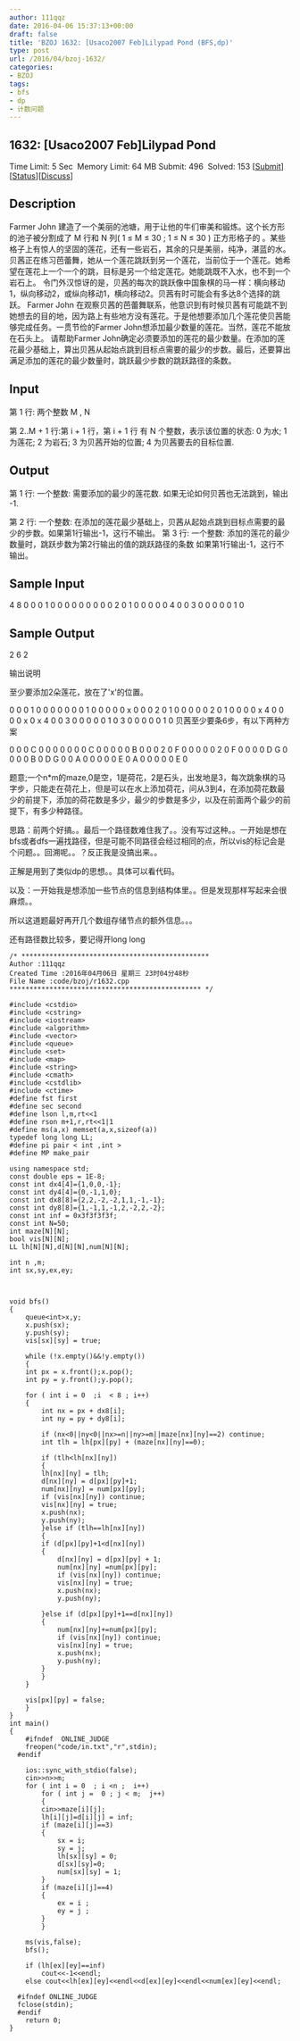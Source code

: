 ```yaml
---
author: 111qqz
date: 2016-04-06 15:37:13+00:00
draft: false
title: 'BZOJ 1632: [Usaco2007 Feb]Lilypad Pond (BFS,dp)'
type: post
url: /2016/04/bzoj-1632/
categories:
- BZOJ
tags:
- bfs
- dp
- 计数问题
---
```





## 1632: [Usaco2007 Feb]Lilypad Pond


Time Limit: 5 Sec  Memory Limit: 64 MB
Submit: 496  Solved: 153
[[Submit](http://www.lydsy.com/JudgeOnline/submitpage.php?id=1632)][[Status](http://www.lydsy.com/JudgeOnline/problemstatus.php?id=1632)][[Discuss](http://www.lydsy.com/JudgeOnline/bbs.php?id=1632)]


## Description






Farmer John 建造了一个美丽的池塘，用于让他的牛们审美和锻炼。这个长方形的池子被分割成了 M 行和 N 列( 1 ≤ M ≤ 30 ; 1 ≤ N ≤ 30 ) 正方形格子的 。某些格子上有惊人的坚固的莲花，还有一些岩石，其余的只是美丽，纯净，湛蓝的水。 贝茜正在练习芭蕾舞，她从一个莲花跳跃到另一个莲花，当前位于一个莲花。她希望在莲花上一个一个的跳，目标是另一个给定莲花。她能跳既不入水，也不到一个岩石上。 令门外汉惊讶的是，贝茜的每次的跳跃像中国象棋的马一样：横向移动1，纵向移动2，或纵向移动1，横向移动2。贝茜有时可能会有多达8个选择的跳跃。 Farmer John 在观察贝茜的芭蕾舞联系，他意识到有时候贝茜有可能跳不到她想去的目的地，因为路上有些地方没有莲花。于是他想要添加几个莲花使贝茜能够完成任务。一贯节俭的Farmer John想添加最少数量的莲花。当然，莲花不能放在石头上。 请帮助Farmer John确定必须要添加的莲花的最少数量。在添加的莲花最少基础上，算出贝茜从起始点跳到目标点需要的最少的步数。最后，还要算出满足添加的莲花的最少数量时，跳跃最少步数的跳跃路径的条数。






## Input






第 1 行: 两个整数 M , N

第 2..M + 1 行:第 i + 1 行，第 i + 1 行 有 N 个整数，表示该位置的状态: 0 为水; 1 为莲花; 2 为岩石; 3 为贝茜开始的位置; 4 为贝茜要去的目标位置.






## Output






第 1 行: 一个整数: 需要添加的最少的莲花数. 如果无论如何贝茜也无法跳到，输出 -1.

第 2 行: 一个整数: 在添加的莲花最少基础上，贝茜从起始点跳到目标点需要的最少的步数。如果第1行输出-1，这行不输出。 第 3 行: 一个整数: 添加的莲花的最少数量时，跳跃步数为第2行输出的值的跳跃路径的条数 如果第1行输出-1，这行不输出。






## Sample Input




4 8
0 0 0 1 0 0 0 0
0 0 0 0 0 2 0 1
0 0 0 0 0 4 0 0
3 0 0 0 0 0 1 0





## Sample Output




2
6
2

输出说明

至少要添加2朵莲花，放在了'x'的位置。

0 0 0 1 0 0 0 0 0 0 0 1 0 0 0 0
0 x 0 0 0 2 0 1 0 0 0 0 0 2 0 1
0 0 0 0 x 4 0 0 0 0 x 0 x 4 0 0
3 0 0 0 0 0 1 0 3 0 0 0 0 0 1 0
贝茜至少要条6步，有以下两种方案

0 0 0 C 0 0 0 0 0 0 0 C 0 0 0 0
0 B 0 0 0 2 0 F 0 0 0 0 0 2 0 F
0 0 0 0 D G 0 0 0 0 B 0 D G 0 0
A 0 0 0 0 0 E 0 A 0 0 0 0 0 E 0











题意;一个n*m的maze,0是空，1是荷花，2是石头，出发地是3，每次跳象棋的马字步，只能走在荷花上，但是可以在水上添加荷花，问从3到4，在添加荷花数最少的前提下，添加的荷花数是多少，最少的步数是多少，以及在前面两个最少的前提下，有多少种路径。







思路：前两个好搞。。最后一个路径数难住我了。。没有写过这种。。一开始是想在bfs或者dfs一遍找路径，但是可能不同路径会经过相同的点，所以vis的标记会是个问题。。回溯呢。。？反正我是没搞出来。。




正解是用到了类似dp的思想。。具体可以看代码。




以及：一开始我是想添加一些节点的信息到结构体里。。但是发现那样写起来会很麻烦。。




所以这道题最好再开几个数组存储节点的额外信息。。。




还有路径数比较多，要记得开long long









 

    
    /* ***********************************************
    Author :111qqz
    Created Time :2016年04月06日 星期三 23时04分48秒
    File Name :code/bzoj/r1632.cpp
    ************************************************ */
    
    #include <cstdio>
    #include <cstring>
    #include <iostream>
    #include <algorithm>
    #include <vector>
    #include <queue>
    #include <set>
    #include <map>
    #include <string>
    #include <cmath>
    #include <cstdlib>
    #include <ctime>
    #define fst first
    #define sec second
    #define lson l,m,rt<<1
    #define rson m+1,r,rt<<1|1
    #define ms(a,x) memset(a,x,sizeof(a))
    typedef long long LL;
    #define pi pair < int ,int >
    #define MP make_pair
    
    using namespace std;
    const double eps = 1E-8;
    const int dx4[4]={1,0,0,-1};
    const int dy4[4]={0,-1,1,0};
    const int dx8[8]={2,2,-2,-2,1,1,-1,-1};
    const int dy8[8]={1,-1,1,-1,2,-2,2,-2};
    const int inf = 0x3f3f3f3f;
    const int N=50;
    int maze[N][N];
    bool vis[N][N];
    LL lh[N][N],d[N][N],num[N][N];
    
    int n ,m;
    int sx,sy,ex,ey;
    
    
    
    void bfs()
    {
        queue<int>x,y;
        x.push(sx);
        y.push(sy);
        vis[sx][sy] = true;
    
        while (!x.empty()&&!y.empty())
        {
    	int px = x.front();x.pop();
    	int py = y.front();y.pop();
    
    	for ( int i = 0  ;i  < 8 ; i++)
    	{
    	    int nx = px + dx8[i];
    	    int ny = py + dy8[i];
    
    	    if (nx<0||ny<0||nx>=n||ny>=m||maze[nx][ny]==2) continue;
    	    int tlh = lh[px][py] + (maze[nx][ny]==0);
    
    	    if (tlh<lh[nx][ny])
    	    {
    		lh[nx][ny] = tlh;
    		d[nx][ny] = d[px][py]+1;
    		num[nx][ny] = num[px][py];
    		if (vis[nx][ny]) continue;
    		vis[nx][ny] = true;
    		x.push(nx);
    		y.push(ny);
    	    }else if (tlh==lh[nx][ny])
    	    {
    		if (d[px][py]+1<d[nx][ny])
    		{
    		    d[nx][ny] = d[px][py] + 1;
    		    num[nx][ny] =num[px][py];
    		    if (vis[nx][ny]) continue;
    		    vis[nx][ny] = true;
    		    x.push(nx);
    		    y.push(ny);
    
    		}else if (d[px][py]+1==d[nx][ny])
    		{
    		    num[nx][ny]+=num[px][py];
    		    if (vis[nx][ny]) continue;
    		    vis[nx][ny] = true;
    		    x.push(nx);
    		    y.push(ny);
    		}
    	    }
    	}
    
    	vis[px][py] = false;
        }
    }
    int main()
    {
    	#ifndef  ONLINE_JUDGE 
    	freopen("code/in.txt","r",stdin);
      #endif
    
    	ios::sync_with_stdio(false);
    	cin>>n>>m;
    	for ( int i = 0  ; i <n ;  i++)
    	    for ( int j =  0 ; j < m;  j++)
    	    {
    		cin>>maze[i][j];
    		lh[i][j]=d[i][j] = inf;
    		if (maze[i][j]==3)
    		{
    		    sx = i;
    		    sy = j;
    		    lh[sx][sy] = 0;
    		    d[sx][sy]=0;
    		    num[sx][sy] = 1;
    		}
    		if (maze[i][j]==4)
    		{
    		    ex = i ;
    		    ey = j ;
    		}
    	    }
    
    	ms(vis,false);
    	bfs();
    
    	if (lh[ex][ey]==inf)
    	    cout<<-1<<endl;
    	else cout<<lh[ex][ey]<<endl<<d[ex][ey]<<endl<<num[ex][ey]<<endl;
    
      #ifndef ONLINE_JUDGE  
      fclose(stdin);
      #endif
        return 0;
    }
    



